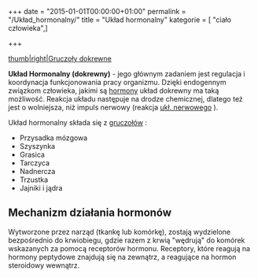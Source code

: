 +++
date = "2015-01-01T00:00:00+01:00"
permalink = "/Układ_hormonalny/"
title = "Układ hormonalny"
kategorie = [ "ciało człowieka",]

+++

[thumb|right|Gruczoły dokrewne](/Grafika:kobieta_small2.jpg "wikilink")

**Układ Hormonalny (dokrewny)** - jego głównym zadaniem jest regulacja i koordynacja funkcjonowania pracy organizmu. Dzięki endogennym związkom człowieka, jakimi są [hormony](/atopedia/hormony "wikilink") układ dokrewny ma taką możliwość. Reakcja układu następuje na drodze chemicznej, dlatego też jest o wolniejsza, niż impuls nerwowy (reakcja [ukł. nerwowego](/atopedia/Układ_nerwowy "wikilink") ).

Układ hormonalny składa się z [gruczołów](/atopedia/gruczoł_dokrewny "wikilink") :

-   Przysadka mózgowa
-   Szyszynka
-   Grasica
-   Tarczyca
-   Nadnercza
-   Trzustka
-   Jajniki i jądra

Mechanizm działania hormonów
----------------------------

Wytworzone przez narząd (tkankę lub komórkę), zostają wydzielone bezpośrednio do krwiobiegu, gdzie razem z krwią "wędrują" do komórek wskazanych za pomocą receptorów hormonu. Receptory, które reagują na hormony peptydowe znajdują się na zewnątrz, a reagujące na hormon steroidowy wewnątrz.
